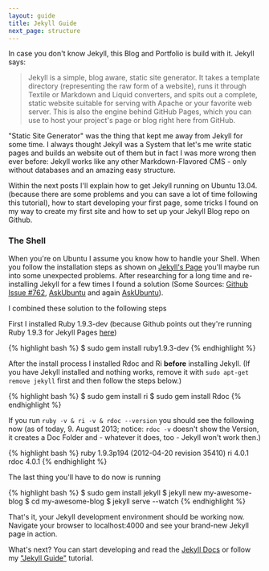 ```yaml
---
layout: guide
title: Jekyll Guide
next_page: structure
---
```


In case you don't know Jekyll, this Blog and Portfolio is build with it. Jekyll says: 

>Jekyll is a simple, blog aware, static site generator. It takes a template directory (representing the raw form of a website), runs it through Textile or Markdown and Liquid converters, and spits out a complete, static website suitable for serving with Apache or your favorite web server. This is also the engine behind GitHub Pages, which you can use to host your project's page or blog right here from GitHub.

"Static Site Generator" was the thing that kept me away from Jekyll for some time. I always thought Jekyll was a System that let's me write static pages and builds an website out of them but in fact I was more wrong then ever before: Jekyll works like any other Markdown-Flavored CMS - only without databases and an amazing easy structure. 

Within the next posts I'll explain how to get Jekyll running on Ubuntu 13.04. (because there are some problems and you can save a lot of time following this tutorial), how to start developing your first page, some tricks I found on my way to create my first site and how to set up your Jekyll Blog repo on Github.

### The Shell

When you're on Ubuntu I assume you know how to handle your Shell. When you follow the installation steps as shown on [Jekyll's Page](http://jekyllrb.com) you'll maybe run into some unexpected problems. After researching for a long time and re-installing Jekyll for a few times I found a solution (Some Sources: [Github Issue #762](https://github.com/mojombo/jekyll/issues/762#issuecomment-17779206), [AskUbuntu](http://askubuntu.com/questions/305884/how-to-install-jekyll) and again [AskUbuntu](http://askubuntu.com/questions/259823/installing-jekyll-with-gem/302443#302443)).

I combined these solution to the following steps

First I installed Ruby 1.9.3-dev (because Github points out they're running Ruby 1.9.3 for Jekyll Pages [here](https://help.github.com/articles/using-jekyll-with-pages#troubleshooting))

{% highlight bash %}
$ sudo gem install ruby1.9.3-dev
{% endhighlight %}

After the install process I installed Rdoc and Ri **before** installing Jekyll. (If you have Jekyll installed and nothing works, remove it with `sudo apt-get remove jekyll` first and then follow the steps below.)

{% highlight bash %}
$ sudo gem install ri
$ sudo gem install Rdoc
{% endhighlight %}


If you run `ruby -v & ri -v & rdoc --version` you should see the following now (as of today, 9. August 2013; notice: `rdoc -v` doesn't show the Version, it creates a Doc Folder and - whatever it does, too - Jekyll won't work then.)

{% highlight bash %}
ruby 1.9.3p194 (2012-04-20 revision 35410)
ri 4.0.1
rdoc 4.0.1
{% endhighlight %}


The last thing you'll have to do now is running

{% highlight bash %}
$ sudo gem install jekyll
$ jekyll new my-awesome-blog
$ cd my-awesome-blog
$ jekyll serve --watch
{% endhighlight %}

That's it, your Jekyll development environment should be working now. Navigate your browser to localhost:4000 and see your brand-new Jekyll page in action.

What's next? You can start developing and read the [Jekyll Docs](http://jekyllrb.com/docs/home/) or follow my ["Jekyll Guide"](/jekyll-guide/structure) tutorial.
